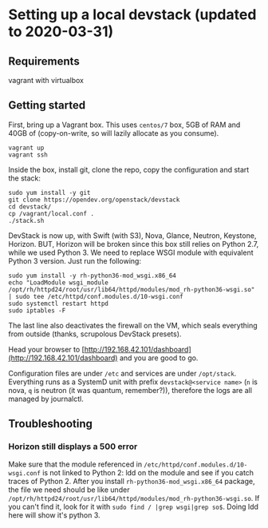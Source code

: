 # Setting up a local devstack (updated to 2020-03-31)

## Requirements
vagrant with virtualbox

## Getting started

First, bring up a Vagrant box. This uses `centos/7` box, 5GB of RAM and 40GB of (copy-on-write, so will lazily allocate as you consume).
```
vagrant up
vagrant ssh
```
Inside the box, install git, clone the repo, copy the configuration and start the stack:
```
sudo yum install -y git
git clone https://opendev.org/openstack/devstack
cd devstack/
cp /vagrant/local.conf .
./stack.sh
```

DevStack is now up, with Swift (with S3), Nova, Glance, Neutron, Keystone, Horizon. BUT, Horizon will be broken since this box still relies on Python 2.7, while we used Python 3. 
We need to replace WSGI module with equivalent Python 3 version. 
Just run the following:
```
sudo yum install -y rh-python36-mod_wsgi.x86_64
echo "LoadModule wsgi_module /opt/rh/httpd24/root/usr/lib64/httpd/modules/mod_rh-python36-wsgi.so" | sudo tee /etc/httpd/conf.modules.d/10-wsgi.conf
sudo systemctl restart httpd
sudo iptables -F
```
The last line also deactivates the firewall on the VM, which seals everything from outside (thanks, scrupolous DevStack presets).

Head your browser to [http://192.168.42.101/dashboard](http://192.168.42.101/dashboard) and you are good to go.

Configuration files are under `/etc` and services are under `/opt/stack`. Everything runs as a SystemD unit with prefix `devstack@<service name>` (`n` is nova, `q` is neutron (it was quantum, remember?)), therefore the logs are all managed by journalctl.

## Troubleshooting
### Horizon still displays a 500 error
Make sure that the module referenced in `/etc/httpd/conf.modules.d/10-wsgi.conf` is not linked to Python 2: ldd on the module and see if you catch traces of Python 2. 
After you install `rh-python36-mod_wsgi.x86_64` package, the file we need should be like under `/opt/rh/httpd24/root/usr/lib64/httpd/modules/mod_rh-python36-wsgi.so`. If you can't find it, look for it with `sudo find / |grep wsgi|grep so$`. 
Doing ldd here will show it's python 3.
